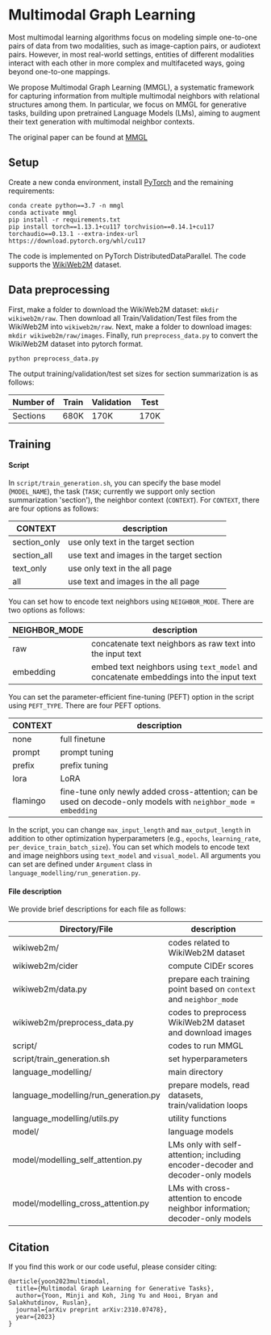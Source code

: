 # Multimodal Graph Learning

Most multimodal learning algorithms focus on modeling simple one-to-one pairs of data from two modalities, such as image-caption pairs, or audiotext pairs. However, in most real-world settings, entities of different modalities
interact with each other in more complex and multifaceted ways, going beyond one-to-one mappings.

We propose Multimodal Graph Learning (MMGL), a systematic framework for capturing information from multiple multimodal
neighbors with relational structures among them.
In particular, we focus on MMGL for generative tasks, building upon pretrained Language Models (LMs), aiming to
augment their text generation with multimodal neighbor contexts.

The original paper can be found at [MMGL](https://arxiv.org/pdf/2310.07478.pdf)

## Setup

Create a new conda environment, install [PyTorch](https://pytorch.org) and the remaining requirements:
```
conda create python==3.7 -n mmgl
conda activate mmgl
pip install -r requirements.txt
pip install torch==1.13.1+cu117 torchvision==0.14.1+cu117 torchaudio==0.13.1 --extra-index-url https://download.pytorch.org/whl/cu117
```
The code is implemented on PyTorch DistributedDataParallel.
The code supports the [WikiWeb2M](https://github.com/google-research-datasets/wit/blob/main/wikiweb2m.md) dataset.

## Data preprocessing

First, make a folder to download the WikiWeb2M dataset: `mkdir wikiweb2m/raw`.
Then download all Train/Validation/Test files from the WikiWeb2M into `wikiweb2m/raw`.
Next, make a folder to download images: `mkdir wikiweb2m/raw/images`.
Finally, run `preprocess_data.py` to convert the WikiWeb2M dataset into pytorch format.

```
python preprocess_data.py
```

The output training/validation/test set sizes for section summarization is as follows:

| Number of | Train | Validation | Test |
| ---- | ---- | ---- | ---- |
| Sections | 680K | 170K | 170K |

## Training

#### Script

In `script/train_generation.sh`, you can specify the base model (`MODEL_NAME`), the task (`TASK`; currently we support only section summarization 'section'), the neighbor context (`CONTEXT`).
For `CONTEXT`, there are four options as follows:

| CONTEXT | description |
| ---- | ---- |
| section_only | use only text in the target section |
| section_all | use text and images in the target section |
| text_only | use only text in the all page |
| all | use text and images in the all page |

You can set how to encode text neighbors using `NEIGHBOR_MODE`. There are two options as follows:

| NEIGHBOR_MODE | description |
| ---- | ---- |
| raw | concatenate text neighbors as raw text into the input text |
| embedding | embed text neighbors using `text_model` and concatenate embeddings into the input text |

You can set the parameter-efficient fine-tuning (PEFT) option in the script using `PEFT_TYPE`. There are four PEFT options.

| CONTEXT | description |
| ---- | ---- |
| none | full finetune |
| prompt | prompt tuning |
| prefix | prefix tuning |
| lora | LoRA |
| flamingo | fine-tune only newly added cross-attention; can be used on decode-only models with `neighbor_mode = embedding`|

In the script, you can change `max_input_length` and `max_output_length` in addition to other optimization hyperparameters (e.g., `epochs`, `learning_rate`, `per_device_train_batch_size`). 
You can set which models to encode text and image neighbors using `text_model` and `visual_model`.
All arguments you can set are defined under `Argument` class in `language_modelling/run_generation.py`.

#### File description

We provide brief descriptions for each file as follows:

| Directory/File | description |
| ---- | ---- |
| wikiweb2m/ | codes related to WikiWeb2M dataset |
| wikiweb2m/cider | compute CIDEr scores |
| wikiweb2m/data.py | prepare each training point based on `context` and `neighbor_mode` |
| wikiweb2m/preprocess_data.py | codes to preprocess WikiWeb2M dataset and download images |
| script/ | codes to run MMGL |
| script/train_generation.sh | set hyperparameters |
| language_modelling/ | main directory |
| language_modelling/run_generation.py | prepare models, read datasets, train/validation loops |
| language_modelling/utils.py | utility functions |
| model/ | language models |
| model/modelling_self_attention.py | LMs only with self-attention; including encoder-decoder and decoder-only models  |
| model/modelling_cross_attention.py | LMs with cross-attention to encode neighbor information; decoder-only models|

## Citation
If you find this work or our code useful, please consider citing:
```
@article{yoon2023multimodal,
  title={Multimodal Graph Learning for Generative Tasks},
  author={Yoon, Minji and Koh, Jing Yu and Hooi, Bryan and Salakhutdinov, Ruslan},
  journal={arXiv preprint arXiv:2310.07478},
  year={2023}
}
```
